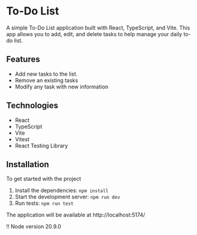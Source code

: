 # To-Do List

A simple To-Do List application built with React, TypeScript, and Vite. This app allows you to add, edit, and delete tasks to help manage your daily to-do list.

## Features

- Add new tasks to the list.
- Remove an existing tasks
- Modify any task with new information

## Technologies

- React
- TypeScript
- Vite
- Vitest
- React Testing Library

## Installation

To get started with the project

1. Install the dependencies:
   `npm install`
2. Start the development server:
   `npm run dev`
3. Run tests:
   `npm run test`

The application will be available at http://localhost:5174/

!! Node version 20.9.0
